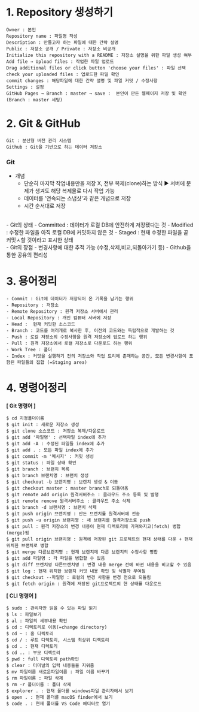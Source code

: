 # 1. Repository 생성하기
    Owner : 본인
    Repository name : 파일명 작성
    Description : 만들고자 하는 파일에 대한 간략 설명
    Public : 저장소 공개 / Private : 저장소 비공개
    Initialize this repository with a README : 저장소 설명을 위한 파일 생성 여부
    Add file → Upload files : 작업한 파일 업로드
    Drag additional files or click button 'choose your files' : 파일 선택
    check your uploaded files : 업로드한 파일 확인
    commit changes : 해당파일에 대한 간략 설명 및 파일 커밋 / 수정사항
    Settings : 설정
    GitHub Pages → Branch : master → save :  본인이 만든 웹페이지 저장 및 확인(Branch : master 세팅)

# 2. Git & GitHub
    Git : 분산형 버전 관리 시스템
    Github : Git을 기반으로 하는 데이터 저장소  
### Git
- 개념
  - 단순히 마지막 작업내용만을 저장 X, 전부 복제(clone)하는 방식
    ▶ 서버에 문제가 생겨도 해당 복제물로 다시 작업 가능
  - 데이터를 '연속되는 스냅샷'과 같은 개념으로 저장
  - 시간 순서대로 저장
<br>
- Git의 상태
  - Committed : 데이터가 로컬 DB에 안전하게 저장됐다는 것
  - Modified : 수정한 파일을 아직 로컬 DB에 커밋하지 않은 것
  - Staged : 현재 수정한 파일을 곧 커밋ㅅ할 것이라고 표시한 상태
<br>
- Git의 장점
  - 변경사항에 대한 추적 가능 (수정,삭제,비교,되돌아가기 등)
  - Github을 통한 공유의 편리성

# 3. 용어정리
    - Commit : Git에 데이터가 저장되어 온 기록을 남기는 행위
    - Repository : 저장소
    - Remote Repository : 원격 저장소 서버에서 관리
    - Local Repository : 개인 컴퓨터 서버에 저장
    - Head :  현재 커밋한 소스코드
    - Branch : 코드를 여러개로 복사한 후, 이전의 코드와는 독립적으로 개발하는 것
    - Push : 로컬 저장소의 수정사항을 원격 저장소에 업로드 하는 행위
    - Pull : 원격 저장소에서 로컬 저장소로 다운로드 하는 행위
    - Work Tree : 폴더
    - Index : 커밋을 실행하기 전의 저장소와 작업 트리에 존재하는 공간, 모든 변경사항이 포함된 파일들의 집합 (=Staging area)
  
  # 4. 명령어정리
  **[ Git 명령어 ]**

    $ cd 지정폴더이름
    $ git init : 새로운 저장소 생성
    $ git clone 소스코드 : 저장소 복제/다운로드
    $ git add '파일명' : 선택파일 index에 추가
    $ git add -A : 수정된 파일들 index에 추가
    $ git add . : 모든 파일 index에 추가
    $ git commit -m '메시지' : 커밋 생성
    $ git status : 파일 상태 확인
    $ git branch : 브랜치 목록
    $ git branch 브랜치명 : 브랜치 생성
    $ git checkout -b 브랜치명 : 브랜치 생성 & 이동
    $ git checkout master : master branch로 되돌아옴
    $ git remote add origin 원격서버주소 : 클라우드 주소 등록 및 발행
    $ git remote remove 원격서버주소 : 클라우드 주소 삭제
    $ git branch -d 브랜치명 : 브랜치 삭제
    $ git push origin 브랜치명 : 만든 브랜치를 원격서버에 전송
    $ git push -u origin 브랜치명 : 새 브랜치를 원격저장소로 push
    $ git pull : 원격 저장소의 변경 내용이 현재 디렉토리에 가져와지고(fetch) 병합(merge)됨
    $ git pull origin 브랜치명 : 원격에 저장된 git 프로젝트의 현재 상태를 다운 + 현재 위치한 브랜치로 병합
    $ git merge 다른브랜치명 : 현재 브랜치에 다른 브랜치의 수정사항 병합
    $ git add 파일명 : 각 파일을 병합할 수 있음
    $ git diff 브랜치명 다른브랜치명 : 변경 내용 merge 전에 바뀐 내용을 비교할 수 있음
    $ git log : 현재 위치한 브랜치 커밋 내용 확인 및 식별자 부여됨
    $ git checkout --파일명 : 로컬의 변경 사항을 변경 전으로 되돌림
    $ git fetch origin : 원격에 저장된 git프로젝트의 현 상태를 다운로드
    
  **[ CLI 명령어 ]**

    $ sudo : 관리자만 읽을 수 있는 파일 읽기
    $ ls : 파일보기
    $ al : 파일의 세부내용 확인
    $ cd : 디렉토리로 이동(=change directory)
    $ cd ~ : 홈 디렉토리
    $ cd / : 루트 디렉토리, 시스템 최상위 디렉토리
    $ cd . : 현재 디렉토리
    $ cd .. : 부모 디렉토리
    $ pwd : full 디렉토리 path확인
    $ clear : 터미널의 입력 내용들을 지워줌
    $ mv 파일이름 새로운파일이름 : 파일 이름 바꾸기
    $ rm 파일이름 : 파일 삭제
    $ rm -r 폴더이름 : 폴더 삭제
    $ explorer . : 현재 폴더를 windows파일 관리자에서 보기
    $ open . : 현재 폴더를 macOS finder에서 보기
    $ code . : 현재 폴더를 VS Code 에디터로 열기
